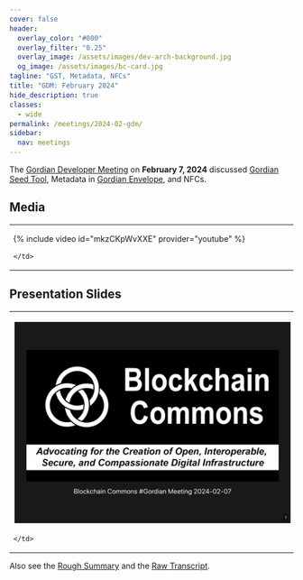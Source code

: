 ```yaml
---
cover: false
header:
  overlay_color: "#000"
  overlay_filter: "0.25"
  overlay_image: /assets/images/dev-arch-background.jpg
  og_image: /assets/images/bc-card.jpg
tagline: "GST, Metadata, NFCs"
title: "GDM: February 2024"
hide_description: true
classes:
  - wide
permalink: /meetings/2024-02-gdm/
sidebar:
  nav: meetings
---
```


The [Gordian Developer Meeting](https://www.blockchaincommons.com/subscribe/#gordian-developers) on **February 7, 2024** discussed [Gordian Seed Tool](https://github.com/BlockchainCommons/GordianSeedTool-iOS), Metadata in [Gordian Envelope](/envelope/), and NFCs.

## Media

<table width="100%">
  <tr>
    <td width="640px">

{% include video id="mkzCKpWvXXE" provider="youtube" %}

    </td>
  </tr>
</table>

## Presentation Slides

<table width="100%">
  <tr>
    <td width="640px">

<a href="/assets/pdfs/2024-02-gdm.pdf"><img src="/assets/pdfs/2024-02-gdm.jpg" style="border:2px solid white"></a>

    </td>
  </tr>
</table>

Also see the [Rough Summary](https://github.com/BlockchainCommons/Gordian-Developer-Community/discussions/125) and the [Raw Transcript](https://github.com/BlockchainCommons/Gordian-Developer-Community/blob/master/meetings/2024/02-07/transcript.md).
